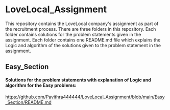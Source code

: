 # LoveLocal_Assignment

This repository contains the LoveLocal company's assignment as part of the recruitment process. There are three folders in this repository. Each folder contains solutions for the problem statements given in the assignment. Each folder contains one README.md file which explains the Logic and algorithm of the solutions given to the problem statement in the assignment.

## **Easy_Section**

#### Solutions for the problem statements with explanation of Logic and algorithm for the Easy problems:

https://github.com/Pavithra444444/LoveLocal_Assignment/blob/main/Easy_Section/README.md
